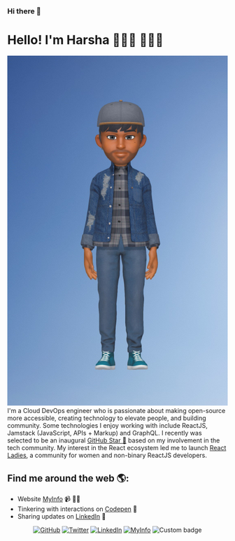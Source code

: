 ### Hi there 👋

<!--
**harshagv/harshagv** is a ✨ _special_ ✨ repository because its `README.md` (this file) appears on your GitHub profile.

Here are some ideas to get you started:

- 🔭 I’m currently working on ...
- 🌱 I’m currently learning ...
- 👯 I’m looking to collaborate on ...
- 🤔 I’m looking for help with ...
- 💬 Ask me about ...
- 📫 How to reach me: ...
- 😄 Pronouns: ...
- ⚡ Fun fact: ...
-->


# Hello! I'm Harsha 👋👋🏾 👨🏾‍💻

<img src="https://github.com/harshagv/harshagv/blob/master/20200407_153146.jpg" alt="banner that says Harsha - cloud devops engineer, content creator and community organizer alongside a cartoon illustration of Harsha">
I'm a Cloud DevOps engineer who is passionate about making open-source more accessible, creating technology to elevate people, and building community. Some technologies I enjoy working with include ReactJS, Jamstack (JavaScript, APIs + Markup) and GraphQL. I recently was selected to be an inaugural <a href="https://stars.github.com/">GitHub Star 🌟</a> based on my involvement in the tech community.  My interest in the React ecosystem led me to launch <a href="https://www.meetup.com/React-Ladies/">React Ladies</a>, a community for women and non-binary ReactJS developers.


## Find me around the web 🌎:
- Website <a href="https://harshagv.wixsite.com/myinfo">MyInfo</a> 📹 ✍🏾
- Tinkering with interactions on <a href="https://codepen.io/m0nica"> Codepen</a> 🏓
- Sharing updates on <a href="https://www.linkedin.com/in/monicampowell/">LinkedIn</a> 💼


<p align="center">
	<a href="https://github.com/harshagv"><img src="https://img.shields.io/github/followers/harshagv.svg?label=GitHub&style=social" alt="GitHub"></a>
	<a href="https://twitter.com/harsha_gv"><img src="https://img.shields.io/twitter/follow/harsha_gv?label=Twitter&style=social" alt="Twitter"></a>
	<a href="https://www.linkedin.com/in/harshagv"><img src="https://img.shields.io/badge/LinkedIn--_.svg?style=social&logo=linkedin" alt="LinkedIn"></a>
	<a href="https://harshagv.wixsite.com/myinfo"><img src="https://static.parastorage.com/unpkg/@wix/marketing-header-and-footer@1.0.2268/dist/statics/assets/wixLogo.svg?style=social&logo=MyInfo" alt="MyInfo"></a>
	<img alt="Custom badge" src="https://img.shields.io/endpoint?style=flat-square&url=https%3A%2F%2Fstatic.parastorage.com%2Funpkg%2F%40wix%2Fmarketing-header-and-footer%401.0.2268%2Fdist%2Fstatics%2Fassets%2FwixLogo.svg">
</p>
